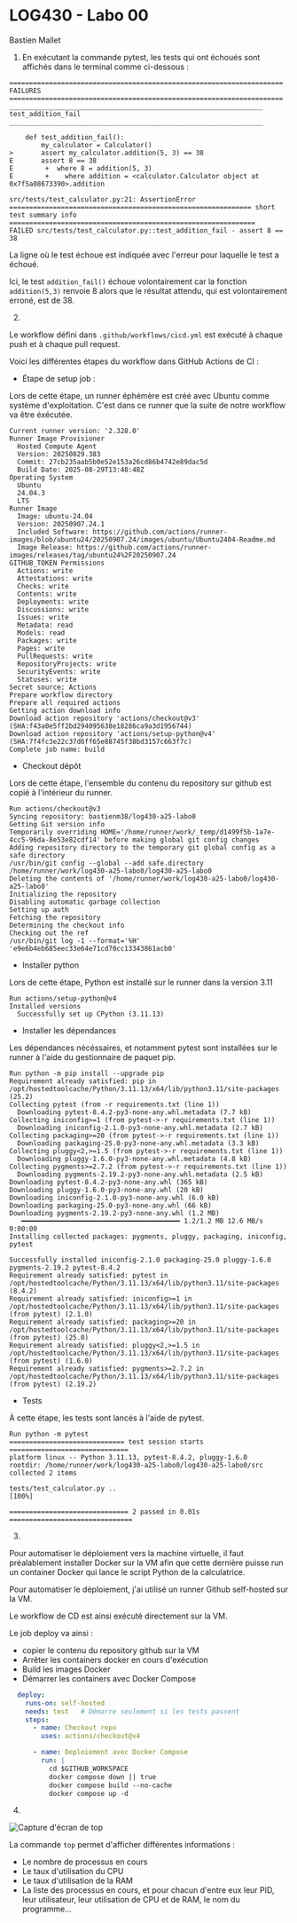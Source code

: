 # LOG430 - Labo 00

Bastien Mallet

1. En exécutant la commande pytest, les tests qui ont échoués sont affichés dans le terminal comme ci-dessous : 

```
===================================================================== FAILURES =====================================================================
________________________________________________________________ test_addition_fail ________________________________________________________________

    def test_addition_fail():
        my_calculator = Calculator()
>       assert my_calculator.addition(5, 3) == 38
E       assert 8 == 38
E        +  where 8 = addition(5, 3)
E        +    where addition = <calculator.Calculator object at 0x7f5a08673390>.addition

src/tests/test_calculator.py:21: AssertionError
============================================================= short test summary info ==============================================================
FAILED src/tests/test_calculator.py::test_addition_fail - assert 8 == 38
```

La ligne où le test échoue est indiquée avec l'erreur pour laquelle le test a échoué.

Ici, le test `addition_fail()` échoue volontairement car la fonction `addition(5,3)` renvoie 8 alors que le résultat 
attendu, qui est volontairement erroné, est de 38.

2.

Le workflow défini dans `.github/workflows/cicd.yml` est exécuté à chaque push et à chaque pull request.

Voici les différentes étapes du workflow dans GitHub Actions de CI : 

- Étape de setup job : 

Lors de cette étape, un runner éphémère est créé avec Ubuntu comme système d'exploitation. C'est dans ce runner
que la suite de notre workflow va être éxécutée.

```
Current runner version: '2.328.0'
Runner Image Provisioner
  Hosted Compute Agent
  Version: 20250829.383
  Commit: 27cb235aab5b0e52e153a26cd86b4742e89dac5d
  Build Date: 2025-08-29T13:48:48Z
Operating System
  Ubuntu
  24.04.3
  LTS
Runner Image
  Image: ubuntu-24.04
  Version: 20250907.24.1
  Included Software: https://github.com/actions/runner-images/blob/ubuntu24/20250907.24/images/ubuntu/Ubuntu2404-Readme.md
  Image Release: https://github.com/actions/runner-images/releases/tag/ubuntu24%2F20250907.24
GITHUB_TOKEN Permissions
  Actions: write
  Attestations: write
  Checks: write
  Contents: write
  Deployments: write
  Discussions: write
  Issues: write
  Metadata: read
  Models: read
  Packages: write
  Pages: write
  PullRequests: write
  RepositoryProjects: write
  SecurityEvents: write
  Statuses: write
Secret source: Actions
Prepare workflow directory
Prepare all required actions
Getting action download info
Download action repository 'actions/checkout@v3' (SHA:f43a0e5ff2bd294095638e18286ca9a3d1956744)
Download action repository 'actions/setup-python@v4' (SHA:7f4fc3e22c37d6ff65e88745f38bd3157c663f7c)
Complete job name: build
```

- Checkout dépôt

Lors de cette étape, l'ensemble du contenu du repository sur github est copié à l'intérieur du runner.

```
Run actions/checkout@v3
Syncing repository: bastienm38/log430-a25-labo0
Getting Git version info
Temporarily overriding HOME='/home/runner/work/_temp/d1499f5b-1a7e-4cc5-96da-8e53e82cdf14' before making global git config changes
Adding repository directory to the temporary git global config as a safe directory
/usr/bin/git config --global --add safe.directory /home/runner/work/log430-a25-labo0/log430-a25-labo0
Deleting the contents of '/home/runner/work/log430-a25-labo0/log430-a25-labo0'
Initializing the repository
Disabling automatic garbage collection
Setting up auth
Fetching the repository
Determining the checkout info
Checking out the ref
/usr/bin/git log -1 --format='%H'
'e9e6b4eb685eec33e64e71cd70cc13343861acb0'
```

- Installer python

Lors de cette étape, Python est installé sur le runner dans la version 3.11

```
Run actions/setup-python@v4
Installed versions
  Successfully set up CPython (3.11.13)
```

- Installer les dépendances

Les dépendances nécéssaires, et notamment pytest sont installées sur le runner à l'aide du gestionnaire de paquet pip.

```
Run python -m pip install --upgrade pip
Requirement already satisfied: pip in /opt/hostedtoolcache/Python/3.11.13/x64/lib/python3.11/site-packages (25.2)
Collecting pytest (from -r requirements.txt (line 1))
  Downloading pytest-8.4.2-py3-none-any.whl.metadata (7.7 kB)
Collecting iniconfig>=1 (from pytest->-r requirements.txt (line 1))
  Downloading iniconfig-2.1.0-py3-none-any.whl.metadata (2.7 kB)
Collecting packaging>=20 (from pytest->-r requirements.txt (line 1))
  Downloading packaging-25.0-py3-none-any.whl.metadata (3.3 kB)
Collecting pluggy<2,>=1.5 (from pytest->-r requirements.txt (line 1))
  Downloading pluggy-1.6.0-py3-none-any.whl.metadata (4.8 kB)
Collecting pygments>=2.7.2 (from pytest->-r requirements.txt (line 1))
  Downloading pygments-2.19.2-py3-none-any.whl.metadata (2.5 kB)
Downloading pytest-8.4.2-py3-none-any.whl (365 kB)
Downloading pluggy-1.6.0-py3-none-any.whl (20 kB)
Downloading iniconfig-2.1.0-py3-none-any.whl (6.0 kB)
Downloading packaging-25.0-py3-none-any.whl (66 kB)
Downloading pygments-2.19.2-py3-none-any.whl (1.2 MB)
   ━━━━━━━━━━━━━━━━━━━━━━━━━━━━━━━━━━━━━━━━ 1.2/1.2 MB 12.6 MB/s  0:00:00
Installing collected packages: pygments, pluggy, packaging, iniconfig, pytest

Successfully installed iniconfig-2.1.0 packaging-25.0 pluggy-1.6.0 pygments-2.19.2 pytest-8.4.2
Requirement already satisfied: pytest in /opt/hostedtoolcache/Python/3.11.13/x64/lib/python3.11/site-packages (8.4.2)
Requirement already satisfied: iniconfig>=1 in /opt/hostedtoolcache/Python/3.11.13/x64/lib/python3.11/site-packages (from pytest) (2.1.0)
Requirement already satisfied: packaging>=20 in /opt/hostedtoolcache/Python/3.11.13/x64/lib/python3.11/site-packages (from pytest) (25.0)
Requirement already satisfied: pluggy<2,>=1.5 in /opt/hostedtoolcache/Python/3.11.13/x64/lib/python3.11/site-packages (from pytest) (1.6.0)
Requirement already satisfied: pygments>=2.7.2 in /opt/hostedtoolcache/Python/3.11.13/x64/lib/python3.11/site-packages (from pytest) (2.19.2)
```


- Tests

À cette étape, les tests sont lancés à l'aide de pytest.

```
Run python -m pytest 
============================= test session starts ==============================
platform linux -- Python 3.11.13, pytest-8.4.2, pluggy-1.6.0
rootdir: /home/runner/work/log430-a25-labo0/log430-a25-labo0/src
collected 2 items

tests/test_calculator.py ..                                              [100%]

============================== 2 passed in 0.01s ===============================
```

3.

Pour automatiser le déploiement vers la machine virtuelle, il faut préalablement installer Docker sur la VM afin que cette 
dernière puisse run un container Docker qui lance le script Python de la calculatrice.

Pour automatiser le déploiement, j'ai utilisé un runner Github self-hosted sur la VM.

Le workflow de CD est ainsi exécuté directement sur la VM.

Le job deploy va ainsi : 
- copier le contenu du repository github sur la VM
- Arrêter les containers docker en cours d'exécution
- Build les images Docker
- Démarrer les containers avec Docker Compose

```yml
  deploy:
    runs-on: self-hosted
    needs: test   # Démarre seulement si les tests passent
    steps:
      - name: Checkout repo
        uses: actions/checkout@v4

      - name: Deploiement avec Docker Compose
        run: |
          cd $GITHUB_WORKSPACE
          docker compose down || true
          docker compose build --no-cache
          docker compose up -d
```

4.

![Capture d'écran de top](top.png)

La commande `top` permet d'afficher différentes informations : 
- Le nombre de processus en cours
- Le taux d'utilisation du CPU
- Le taux d'utilisation de la RAM
- La liste des processus en cours, et pour chacun d'entre eux leur PID, leur utilisateur, leur utilisation de CPU et de RAM, le nom du programme...